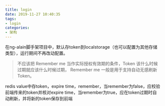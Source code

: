 ```yaml
---
title: login
date: 2019-11-27 10:40:35
tags:
- login
categories: 
- 架构
---
```


在ng-alain脚手架项目中，默认存token到localstorage（也可以配置为其他存储类型），运行期间不再改动配置。
> 不应该把 Remember me 当作实际授权有效期的条件，Token 该什么时候过期就应该什么时候过期， Remember me 一般是用于支持自动无感刷新 Token。

redis value中存token，expire time，remember，当remember为false，应校验前端传来的token并核对expire time，当remember为true，应在token过期时自动刷新，并将新的token保存到前端